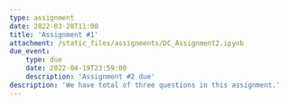 ```yaml
---
type: assignment
date: 2022-03-28T11:00
title: 'Assignment #1'
attachment: /static_files/assignments/DC_Assignment2.ipynb
due_event: 
    type: due
    date: 2022-04-19T23:59:00
    description: 'Assignment #2 due'
description: 'We have total of three questions in this assignment.'
---
```

